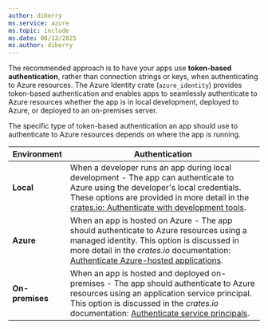 ```yaml
---
author: diberry
ms.service: azure
ms.topic: include
ms.date: 08/13/2025
ms.author: diberry
---
```

The recommended approach is to have your apps use **token-based authentication**, rather than connection strings or keys, when authenticating to Azure resources. The Azure Identity crate (`azure_identity`) provides token-based authentication and enables apps to seamlessly authenticate to Azure resources whether the app is in local development, deployed to Azure, or deployed to an on-premises server.

The specific type of token-based authentication an app should use to authenticate to Azure resources depends on where the app is running. 

|Environment|Authentication|
|--|--|
|**Local**| When a developer runs an app during local development - The app can authenticate to Azure using the developer's local credentials. These options are provided in more detail in the [crates.io: Authenticate with development tools](https://crates.io/crates/azure_identity#authenticate-via-development-tools).|
|**Azure**| When an app is hosted on Azure - The app should authenticate to Azure resources using a managed identity. This option is discussed in more detail in the _crates.io_ documentation: [Authenticate Azure-hosted applications](https://crates.io/crates/azure_identity#authenticate-azure-hosted-applications).|
|**On-premises**|When an app is hosted and deployed on-premises - The app should authenticate to Azure resources using an application service principal. This option is discussed in the _crates.io_ documentation: [Authenticate service principals](https://crates.io/crates/azure_identity#authenticate-service-principals).|
